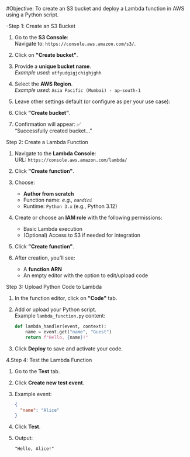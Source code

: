 #Objective:
To create an S3 bucket and deploy a Lambda function in AWS using a Python script.

-Step 1: Create an S3 Bucket

1. Go to the **S3 Console**:  
   Navigate to: `https://console.aws.amazon.com/s3/`.

2. Click on **"Create bucket"**.

3. Provide a **unique bucket name**.  
   _Example used_: `utfyudgigjchighjghh`

4. Select the **AWS Region**.  
   _Example used_: `Asia Pacific (Mumbai) - ap-south-1`

5. Leave other settings default (or configure as per your use case):
  
6. Click **"Create bucket"**.

7. Confirmation will appear: ✅  
   “Successfully created bucket…”

Step 2: Create a Lambda Function

1. Navigate to the **Lambda Console**:  
   URL: `https://console.aws.amazon.com/lambda/`

2. Click **"Create function"**.

3. Choose:
   - **Author from scratch**
   - Function name: _e.g., `nandini`_
   - Runtime: `Python 3.x` (e.g., Python 3.12)

4. Create or choose an **IAM role** with the following permissions:
   - Basic Lambda execution
   - (Optional) Access to S3 if needed for integration

5. Click **"Create function"**.

6. After creation, you'll see:
   - A **function ARN**
   - An empty editor with the option to edit/upload code

Step 3: Upload Python Code to Lambda

1. In the function editor, click on **"Code"** tab.

2. Add or upload your Python script.  
   Example `lambda_function.py` content:

   ```python
   def lambda_handler(event, context):
       name = event.get("name", "Guest")
       return f"Hello, {name}!"
   ```

3. Click **Deploy** to save and activate your code.
   
4.Step 4: Test the Lambda Function

1. Go to the **Test** tab.

2. Click **Create new test event**.

3. Example event:

   ```json
   {
     "name": "Alice"
   }
   ```

4. Click **Test**.

5. Output:
   ```
   "Hello, Alice!"
   ```
